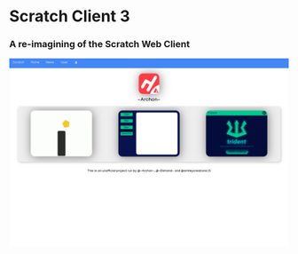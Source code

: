 # Scratch Client 3
### A re-imagining of the Scratch Web Client
![img](https://raw.githubusercontent.com/micahlt/scratchclient3/master/docs/7A1D26F4-FDF4-4AF4-85EF-9A637F1B524E.jpeg)
